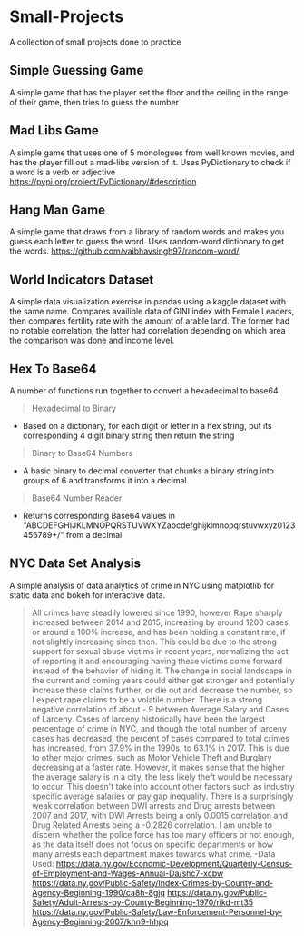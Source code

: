 # Small-Projects

A collection of small projects done to practice

## Simple Guessing Game
A simple game that has the player set the floor and the ceiling in the range of their game, then tries to guess the number

## Mad Libs Game

A simple game that uses one of 5 monologues from well known movies, and has the player fill out a mad-libs version of it. Uses PyDictionary to check if a word is a verb or adjective https://pypi.org/project/PyDictionary/#description

## Hang Man Game

A simple game that draws from a library of random words and makes you guess each letter to guess the word. Uses random-word dictionary to get the words. https://github.com/vaibhavsingh97/random-word/

## World Indicators Dataset

A simple data visualization exercise in pandas using a kaggle dataset with the same name. Compares availible data of GINI index with Female Leaders, then compares fertility rate with the amount of arable land. The former had no notable correlation, the latter had correlation depending on which area the comparison was done and income level.

## Hex To Base64

A number of functions run together to convert a hexadecimal to base64.
>Hexadecimal to Binary
  - Based on a dictionary, for each digit or letter in a hex string, put its corresponding 4 digit binary string then return the string
  
>Binary to Base64 Numbers
  - A basic binary to decimal converter that chunks a binary string into groups of 6 and transforms it into a decimal
  
>Base64 Number Reader
  - Returns corresponding Base64 values in "ABCDEFGHIJKLMNOPQRSTUVWXYZabcdefghijklmnopqrstuvwxyz0123456789+/" from a decimal
  
## NYC Data Set Analysis
A simple analysis of data analytics of crime in NYC using matplotlib for static data and bokeh for interactive data. 
>All crimes have steadily lowered since 1990, however Rape sharply increased between 2014 and 2015, increasing by around 1200 cases, or around a 100% increase, and has been holding a constant rate, if not slightly increasing since then. This could be due to the strong support for sexual abuse victims in recent years, normalizing the act of reporting it and encouraging having these victims come forward instead of the behavior of hiding it. The change in social landscape in the current and coming years could either get stronger and potentially increase these claims further, or die out and decrease the number, so I expect rape claims to be a volatile number.
>There is a strong negative correlation of about -.9 between Average Salary and Cases of Larceny. Cases of larceny historically have been the largest percentage of crime in NYC, and though the total number of larceny cases has decreased, the percent of cases compared to total crimes has increased, from 37.9% in the 1990s, to 63.1% in 2017. This is due to other major crimes, such as Motor Vehicle Theft and Burglary decreasing at a faster rate. However, it makes sense that the higher the average salary is in a city, the less likely theft would be necessary to occur. This doesn't take into account other factors such as industry specific average salaries or pay gap inequality.
>There is a surprisingly weak correlation between DWI arrests and Drug arrests between 2007 and 2017, with DWI Arrests being a only 0.0015 correlation and Drug Related Arrests being a -0.2826 correlation. I am unable to discern whether the police force has too many officers or not enough, as the data itself does not focus on specific departments or how many arrests each department makes towards what crime.
  -Data Used:
  https://data.ny.gov/Economic-Development/Quarterly-Census-of-Employment-and-Wages-Annual-Da/shc7-xcbw
  https://data.ny.gov/Public-Safety/Index-Crimes-by-County-and-Agency-Beginning-1990/ca8h-8gjq
  https://data.ny.gov/Public-Safety/Adult-Arrests-by-County-Beginning-1970/rikd-mt35
  https://data.ny.gov/Public-Safety/Law-Enforcement-Personnel-by-Agency-Beginning-2007/khn9-hhpq
